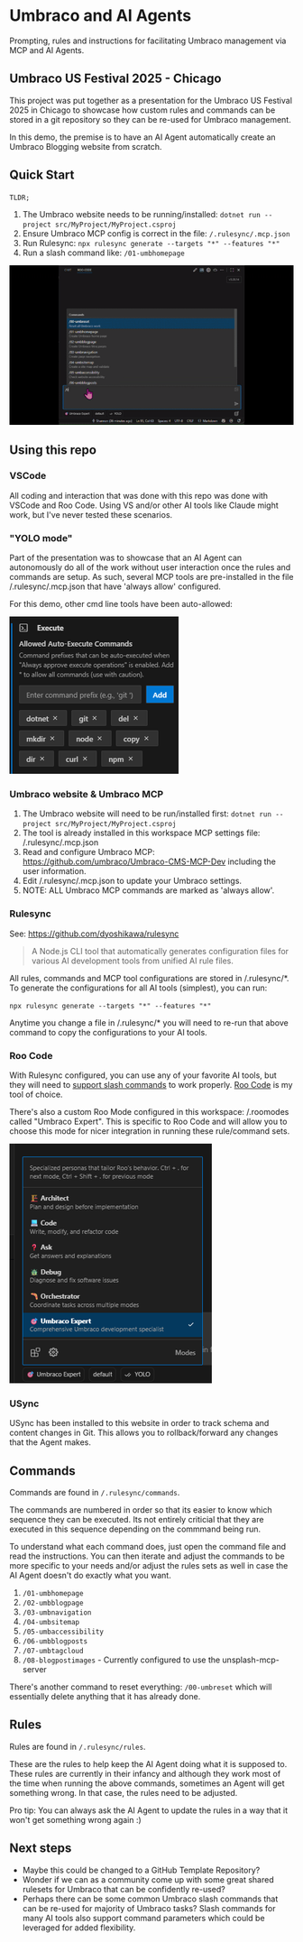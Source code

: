 # Umbraco and AI Agents

Prompting, rules and instructions for facilitating Umbraco management via MCP and AI Agents.

## Umbraco US Festival 2025 - Chicago

This project was put together as a presentation for the Umbraco US Festival 2025 in Chicago to showcase how custom rules and commands can be stored in a git repository so they can be re-used for Umbraco management.

In this demo, the premise is to have an AI Agent automatically create an Umbraco Blogging website from scratch.

## Quick Start

`TLDR;`

1. The Umbraco website needs to be running/installed: `dotnet run --project src/MyProject/MyProject.csproj`
1. Ensure Umbraco MCP config is correct in the file: `/.rulesync/.mcp.json`
1. Run Rulesync: `npx rulesync generate --targets "*" --features "*"`
1. Run a slash command like: `/01-umbhomepage`

![Demo](Step01.gif)

## Using this repo

### VSCode

All coding and interaction that was done with this repo was done with VSCode and Roo Code. Using VS and/or other AI tools like Claude might work, but I've never tested these scenarios.

### "YOLO mode"

Part of the presentation was to showcase that an AI Agent can autonomously do all of the work without user interaction once the rules and commands are setup. As such, several MCP tools are pre-installed in the file /.rulesync/.mcp.json that have 'always allow' configured.

For this demo, other cmd line tools have been auto-allowed:

![alt text](image.png)

### Umbraco website & Umbraco MCP

1. The Umbraco website will need to be run/installed first: `dotnet run --project src/MyProject/MyProject.csproj`
1. The tool is already installed in this workspace MCP settings file: /.rulesync/.mcp.json
1. Read and configure Umbraco MCP: https://github.com/umbraco/Umbraco-CMS-MCP-Dev including the user information.
1. Edit /.rulesync/.mcp.json to update your Umbraco settings.
1. NOTE: ALL Umbraco MCP commands are marked as 'always allow'.

### Rulesync

See: https://github.com/dyoshikawa/rulesync

> A Node.js CLI tool that automatically generates configuration files for various AI development tools from unified AI rule files.

All rules, commands and MCP tool configurations are stored in /.rulesync/*. To generate the configurations for all AI tools (simplest), you can run:

`npx rulesync generate --targets "*" --features "*"`

Anytime you change a file in /.rulesync/* you will need to re-run that above command to copy the configurations to your AI tools.

### Roo Code

With Rulesync configured, you can use any of your favorite AI tools, but they will need to [support slash commands](https://github.com/dyoshikawa/rulesync?tab=readme-ov-file#supported-tools-and-features) to work properly. [Roo Code](https://docs.roocode.com/) is my tool of choice.

There's also a custom Roo Mode configured in this workspace: /.roomodes called "Umbraco Expert". This is specific to Roo Code and will allow you to choose this mode for nicer integration in running these rule/command sets.

![alt text](image-1.png)

### USync

USync has been installed to this website in order to track schema and content changes in Git. This allows you to rollback/forward any changes that the Agent makes.

## Commands

Commands are found in `/.rulesync/commands`.

The commands are numbered in order so that its easier to know which sequence they can be executed. Its not entirely criticial that they are executed in this sequence depending on the commmand being run.

To understand what each command does, just open the command file and read the instructions. You can then iterate and adjust the commands to be more specific to your needs and/or adjust the rules sets as well in case the AI Agent doesn't do exactly what you want.

1. `/01-umbhomepage`
1. `/02-umbblogpage`
1. `/03-umbnavigation`
1. `/04-umbsitemap`
1. `/05-umbaccessibility`
1. `/06-umbblogposts`
1. `/07-umbtagcloud`
1. `/08-blogpostimages` - Currently configured to use the unsplash-mcp-server

There's another command to reset everything: `/00-umbreset` which will essentially delete anything that it has already done.

## Rules

Rules are found in `/.rulesync/rules`.

These are the rules to help keep the AI Agent doing what it is supposed to. These rules are currently in their infancy and although they work most of the time when running the above commands, sometimes an Agent will get something wrong. In that case, the rules need to be adjusted.

Pro tip: You can always ask the AI Agent to update the rules in a way that it won't get something wrong again :)

## Next steps

* Maybe this could be changed to a GitHub Template Repository?
* Wonder if we can as a community come up with some great shared rulesets for Umbraco that can be confidently re-used?
* Perhaps there can be some common Umbraco slash commands that can be re-used for majority of Umbraco tasks? Slash commands for many AI tools also support command parameters which could be leveraged for added flexibility.
